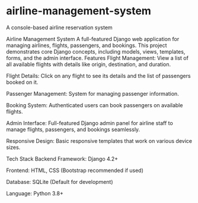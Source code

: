 # airline-management-system
A console-based airline reservation system

Airline Management System 
A full-featured Django web application for managing airlines, flights, passengers, and bookings. This project demonstrates core Django concepts, including models, views, templates, forms, and the admin interface.
Features
Flight Management: View a list of all available flights with details like origin, destination, and duration.

Flight Details: Click on any flight to see its details and the list of passengers booked on it.

Passenger Management: System for managing passenger information.

Booking System: Authenticated users can book passengers on available flights.

Admin Interface: Full-featured Django admin panel for airline staff to manage flights, passengers, and bookings seamlessly.

Responsive Design: Basic responsive templates that work on various device sizes.

Tech Stack
Backend Framework: Django 4.2+

Frontend: HTML, CSS (Bootstrap recommended if used)

Database: SQLite (Default for development)

Language: Python 3.8+


